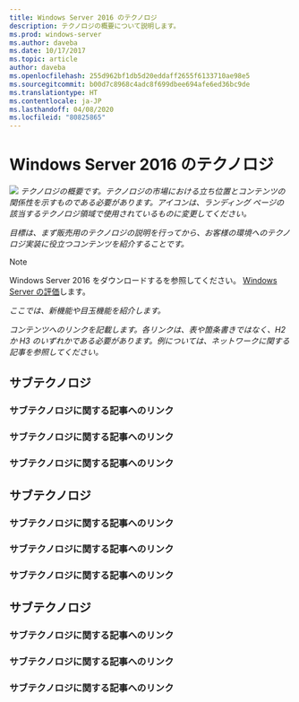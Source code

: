 ```yaml
---
title: Windows Server 2016 のテクノロジ
description: テクノロジの概要について説明します。
ms.prod: windows-server
ms.author: daveba
ms.date: 10/17/2017
ms.topic: article
author: daveba
ms.openlocfilehash: 255d962bf1db5d20eddaff2655f6133710ae98e5
ms.sourcegitcommit: b00d7c8968c4adc8f699dbee694afe6ed36bc9de
ms.translationtype: HT
ms.contentlocale: ja-JP
ms.lasthandoff: 04/08/2020
ms.locfileid: "80825865"
---
```

# <a name="technology-in-windows-server-2016"></a>Windows Server 2016 のテクノロジ 

<img src="media/6-networking.png" style='align:left'> *テクノロジの概要です。テクノロジの市場における立ち位置とコンテンツの関係性を示すものである必要があります。アイコンは、ランディング ページの該当するテクノロジ領域で使用されているものに変更してください。*

*目標は、まず販売用のテクノロジの説明を行ってから、お客様の環境へのテクノロジ実装に役立つコンテンツを紹介することです。*



>[!Note]
> Windows Server 2016 をダウンロードするを参照してください。 [Windows Server の評価](https://www.microsoft.com/evalcenter/evaluate-windows-server-2016)します。

*ここでは、新機能や目玉機能を紹介します。*

*コンテンツへのリンクを記載します。各リンクは、表や箇条書きではなく、H2 か H3 のいずれかである必要があります。例については、ネットワークに関する記事を参照してください。*
## <a name="sub-technology"></a>サブテクノロジ

### <a name="link-to-article-about-sub-technology"></a>サブテクノロジに関する記事へのリンク

### <a name="link-to-article-about-sub-technology"></a>サブテクノロジに関する記事へのリンク

### <a name="link-to-article-about-sub-technology"></a>サブテクノロジに関する記事へのリンク

## <a name="sub-technology"></a>サブテクノロジ
    
### <a name="link-to-article-about-sub-technology"></a>サブテクノロジに関する記事へのリンク

### <a name="link-to-article-about-sub-technology"></a>サブテクノロジに関する記事へのリンク

### <a name="link-to-article-about-sub-technology"></a>サブテクノロジに関する記事へのリンク
## <a name="sub-technology"></a>サブテクノロジ

### <a name="link-to-article-about-sub-technology"></a>サブテクノロジに関する記事へのリンク

### <a name="link-to-article-about-sub-technology"></a>サブテクノロジに関する記事へのリンク

### <a name="link-to-article-about-sub-technology"></a>サブテクノロジに関する記事へのリンク
    
